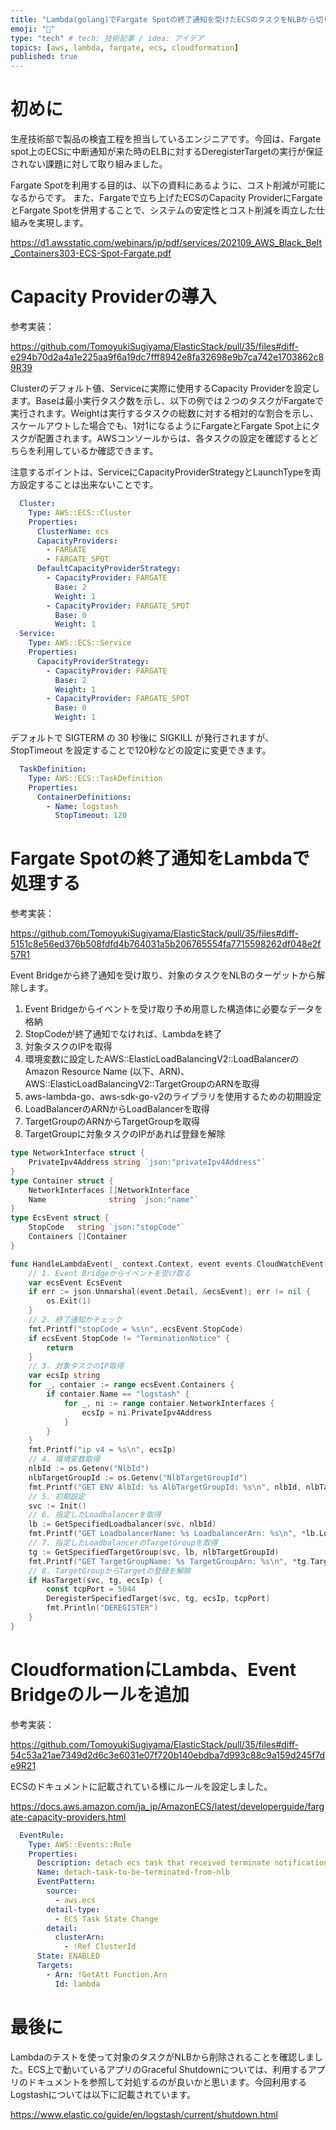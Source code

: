 ```yaml
---
title: "Lambda(golang)でFargate Spotの終了通知を受けたECSのタスクをNLBから切り離す"
emoji: "🐳"
type: "tech" # tech: 技術記事 / idea: アイデア
topics: [aws, lambda, fargate, ecs, cloudformation]
published: true
---
```

# 初めに
生産技術部で製品の検査工程を担当しているエンジニアです。今回は、Fargate spot上のECSに中断通知が来た時のELBに対するDeregisterTargetの実行が保証されない課題に対して取り組みました。

Fargate Spotを利用する目的は、以下の資料にあるように、コスト削減が可能になるからです。
また、Fargateで立ち上げたECSのCapacity ProviderにFargateとFargate Spotを併用することで、システムの安定性とコスト削減を両立した仕組みを実現します。

https://d1.awsstatic.com/webinars/jp/pdf/services/202109_AWS_Black_Belt_Containers303-ECS-Spot-Fargate.pdf

# Capacity Providerの導入
参考実装：

https://github.com/TomoyukiSugiyama/ElasticStack/pull/35/files#diff-e294b70d2a4a1e225aa9f6a19dc7fff8942e8fa32698e9b7ca742e1703862c89R39

Clusterのデフォルト値、Serviceに実際に使用するCapacity Providerを設定します。Baseは最小実行タスク数を示し、以下の例では２つのタスクがFargateで実行されます。Weightは実行するタスクの総数に対する相対的な割合を示し、スケールアウトした場合でも、1対1になるようにFargateとFargate Spot上にタスクが配置されます。AWSコンソールからは、各タスクの設定を確認するとどちらを利用しているか確認できます。

注意するポイントは、ServiceにCapacityProviderStrategyとLaunchTypeを両方設定することは出来ないことです。

```yaml
  Cluster:
    Type: AWS::ECS::Cluster
    Properties:
      ClusterName: ecs
      CapacityProviders:
        - FARGATE
        - FARGATE_SPOT
      DefaultCapacityProviderStrategy:
        - CapacityProvider: FARGATE
          Base: 2
          Weight: 1
        - CapacityProvider: FARGATE_SPOT
          Base: 0
          Weight: 1
  Service:
    Type: AWS::ECS::Service
    Properties:
      CapacityProviderStrategy:
        - CapacityProvider: FARGATE
          Base: 2
          Weight: 1
        - CapacityProvider: FARGATE_SPOT
          Base: 0
          Weight: 1
```

デフォルトで SIGTERM の 30 秒後に SIGKILL が発⾏されますが、 StopTimeout を設定することで120秒などの設定に変更できます。

```yaml
  TaskDefinition:
    Type: AWS::ECS::TaskDefinition
    Properties:
      ContainerDefinitions:
        - Name: logstash
          StopTimeout: 120
```

# Fargate Spotの終了通知をLambdaで処理する
参考実装：

https://github.com/TomoyukiSugiyama/ElasticStack/pull/35/files#diff-5151c8e56ed376b508fdfd4b764031a5b206765554fa7715598262df048e2f57R1

Event Bridgeから終了通知を受け取り、対象のタスクをNLBのターゲットから解除します。

1. Event Bridgeからイベントを受け取り予め用意した構造体に必要なデータを格納
2. StopCodeが終了通知でなければ、Lambdaを終了
3. 対象タスクのIPを取得
4. 環境変数に設定したAWS::ElasticLoadBalancingV2::LoadBalancerのAmazon Resource Name (以下、ARN)、AWS::ElasticLoadBalancingV2::TargetGroupのARNを取得
5. aws-lambda-go、aws-sdk-go-v2のライブラリを使用するための初期設定
6. LoadBalancerのARNからLoadBalancerを取得
7. TargetGroupのARNからTargetGroupを取得
8. TargetGroupに対象タスクのIPがあれば登録を解除

```go
type NetworkInterface struct {
	PrivateIpv4Address string `json:"privateIpv4Address"`
}
type Container struct {
	NetworkInterfaces []NetworkInterface
	Name              string `json:"name"`
}
type EcsEvent struct {
	StopCode   string `json:"stopCode"`
	Containers []Container
}

func HandleLambdaEvent(_ context.Context, event events.CloudWatchEvent) {
	// 1. Event Bridgeからイベントを受け取る
	var ecsEvent EcsEvent
	if err := json.Unmarshal(event.Detail, &ecsEvent); err != nil {
		os.Exit(1)
	}
	// 2. 終了通知かチェック
	fmt.Printf("stopCode = %s\n", ecsEvent.StopCode)
	if ecsEvent.StopCode != "TerminationNotice" {
		return
	}
	// 3. 対象タスクのIP取得
	var ecsIp string
	for _, contaier := range ecsEvent.Containers {
		if contaier.Name == "logstash" {
			for _, ni := range contaier.NetworkInterfaces {
				ecsIp = ni.PrivateIpv4Address
			}
		}
	}
	fmt.Printf("ip v4 = %s\n", ecsIp)
	// 4. 環境変数取得
	nlbId := os.Getenv("NlbId")
	nlbTargetGroupId := os.Getenv("NlbTargetGroupId")
	fmt.Printf("GET ENV AlbId: %s AlbTargetGroupId: %s\n", nlbId, nlbTargetGroupId)
	// 5. 初期設定
	svc := Init()
	// 6. 指定したLoadbalancerを取得
	lb := GetSpecifiedLoadbalancer(svc, nlbId)
	fmt.Printf("GET LoadbalancerName: %s LoadbalancerArn: %s\n", *lb.LoadBalancerName, *lb.LoadBalancerArn)
	// 7. 指定したLoadbalancerのTargetGroupを取得
	tg := GetSpecifiedTargetGroup(svc, lb, nlbTargetGroupId)
	fmt.Printf("GET TargetGroupName: %s TargetGroupArn: %s\n", *tg.TargetGroupName, *tg.TargetGroupArn)
	// 8. TargetGroupからTargetの登録を解除
	if HasTarget(svc, tg, ecsIp) {
		const tcpPort = 5044
		DeregisterSpecifiedTarget(svc, tg, ecsIp, tcpPort)
		fmt.Println("DEREGISTER")
	}
}
```

# CloudformationにLambda、Event Bridgeのルールを追加
参考実装：

https://github.com/TomoyukiSugiyama/ElasticStack/pull/35/files#diff-54c53a21ae7349d2d6c3e6031e07f720b140ebdba7d993c88c9a159d245f7de9R21


ECSのドキュメントに記載されている様にルールを設定しました。

https://docs.aws.amazon.com/ja_jp/AmazonECS/latest/developerguide/fargate-capacity-providers.html

```yaml
  EventRule:
    Type: AWS::Events::Rule
    Properties:
      Description: detach ecs task that received terminate notification from nlb
      Name: detach-task-to-be-terminated-from-nlb
      EventPattern:
        source:
          - aws.ecs
        detail-type:
          - ECS Task State Change
        detail:
          clusterArn:
            - !Ref ClusterId
      State: ENABLED
      Targets:
        - Arn: !GetAtt Function.Arn
          Id: lambda
```

# 最後に
Lambdaのテストを使って対象のタスクがNLBから削除されることを確認しました。ECS上で動いているアプリのGraceful Shutdownについては、利用するアプリのドキュメントを参照して対処するのが良いかと思います。今回利用するLogstashについては以下に記載されています。

https://www.elastic.co/guide/en/logstash/current/shutdown.html